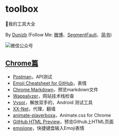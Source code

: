 # toolbox
:wrench:我的工具大全

By [Dunizb](http://duni.sinaapp.com) (Follow Me: [微博](http://www.weibo.com/duni)、[SegmentFault](https://segmentfault.com/u/dunizb)、[简书](http://www.jianshu.com/u/737d8047278d))

![微信公众号](http://dunizb.b0.upaiyun.com/w/wxgzh.jpg)

## [Chrome篇](./index.md/#chrome篇)

- [Postman](https://github.com/dunizb/toolbox/blob/master/index.md/#postman)，API测试
- [Emoji Cheatsheet for GitHub](https://github.com/dunizb/toolbox/blob/master/index.md/#emoji-cheatsheet-for-github)，表情
- [Chrome Markdown](https://github.com/dunizb/toolbox/blob/master/index.md/#chrome-markdown)，预览markdown文件
- [Wappalyzer](https://github.com/dunizb/toolbox/blob/master/index.md/#wappalyzer)，网站技术栈检查
- [Vysor](https://github.com/dunizb/toolbox/blob/master/index.md/#vysor)，解放双手的，Android 测试工具
- [XX-Net](https://github.com/dunizb/toolbox/blob/master/index.md/#xx-net)，代理，翻墙
- [animate-playerboxa](https://github.com/dunizb/toolbox/blob/master/index.md/#animate-playerboxa)，Animate.css for Chrome
- [GitHub HTML Preview](https://github.com/dunizb/toolbox/blob/master/index.md/#github-html-preview)，预览Github上HTML页面
- [emojione](https://github.com/dunizb/toolbox/blob/master/index.md/#emojione)，快捷键盘输入Emoji表情